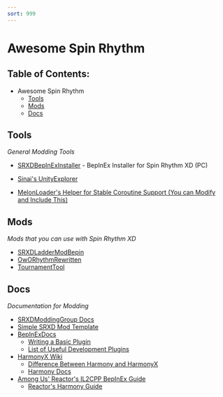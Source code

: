 ```yaml
---
sort: 999
---
```

# Awesome Spin Rhythm

## Table of Contents:

- Awesome Spin Rhythm
  - [Tools](#Tools)
  - [Mods](#Mods)
  - [Docs](#Docs)

## Tools

*General Modding Tools*

- [SRXDBepInExInstaller](https://github.com/SRXDModdingGroup/SRXDBepInExInstaller) - BepInEx Installer for Spin Rhythm XD (PC)
- [Sinai's UnityExplorer](https://github.com/sinai-dev/UnityExplorer)

- [MelonLoader's Helper for Stable Coroutine Support (You can Modify and Include This)](https://raw.githubusercontent.com/LavaGang/MelonLoader/alpha-development/SM_Il2Cpp/Coroutines.cs)

## Mods

*Mods that you can use with Spin Rhythm XD*

- [SRXDLadderModBepin](spin-board.herokuapp.com/)
- [OwORhythmRewritten](https://github.com/SRXDModdingGroup/OwORhythmRewritten)
- [TournamentTool](https://github.com/SRXDModdingGroup/TournamentTool)

## Docs

*Documentation for Modding*

- [SRXDModdingGroup Docs](https://srxdmoddinggroup.github.io/)
- [Simple SRXD Mod Template](https://github.com/SRXDModdingGroup/SRXDModTemplete/releases/new)
- [BepInExDocs](https://bepinex.github.io/bepinex_docs/master/articles/index.html)
  - [Writing a Basic Plugin](https://bepinex.github.io/bepinex_docs/master/articles/dev_guide/plugin_tutorial/index.html)
  - [List of Useful Development Plugins](https://bepinex.github.io/bepinex_docs/master/articles/dev_guide/dev_tools.html)
- [HarmonyX Wiki](https://github.com/BepInEx/HarmonyX/wiki/Basic-usage)
  - [Difference Between Harmony and HarmonyX](https://github.com/BepInEx/HarmonyX/wiki/Difference-between-Harmony-and-HarmonyX)
  - [Harmony Docs](https://harmony.pardeike.net/)
- [Among Us' Reactor's IL2CPP BepInEx Guide](https://docs.reactor.gg/docs/basic/bepinex_guide)
  - [Reactor's Harmony Guide](https://docs.reactor.gg/docs/basic/harmony_guide)